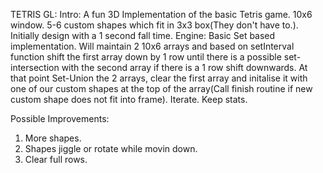 TETRIS GL:
Intro: A fun 3D Implementation of the basic Tetris game. 10x6 window. 5-6 custom shapes which fit in 3x3 box(They don't have to.). Initially design with a 1 second fall time.
Engine: Basic Set based implementation. Will maintain 2 10x6 arrays and based on setInterval function shift the first array down by 1 row until there is a possible set-intersection with the second array if there is a 1 row shift downwards. At that point Set-Union the 2 arrays, clear the first array and initalise it with one of our custom shapes at the top of the array(Call finish routine if new custom shape does not fit into frame). Iterate. Keep stats.

Possible Improvements:
1) More shapes. 
2) Shapes jiggle or rotate while movin down.
3) Clear full rows.